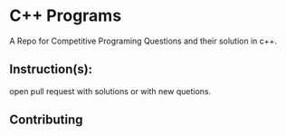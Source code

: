 # C++ Programs
A Repo for Competitive Programing Questions and their solution in c++.
  
  
## Instruction(s):

  open pull request with solutions or with new quetions.
    
 ## Contributing
    
   
